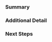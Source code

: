 <!--
This is a suggested issue template for tedana.
-->

<!--
Summarize the issue in 1-2 sentences, linking other issues if they are relevant
-->
### Summary

<!--
If needed, add additional detail for:
1. Recreating a bug/problem
2. Any additional context necessary to understand the issue
-->
### Additional Detail

<!--
If desired, add suggested next steps.
If you foresee them in a particular order or priority, please use numbering
-->
### Next Steps
